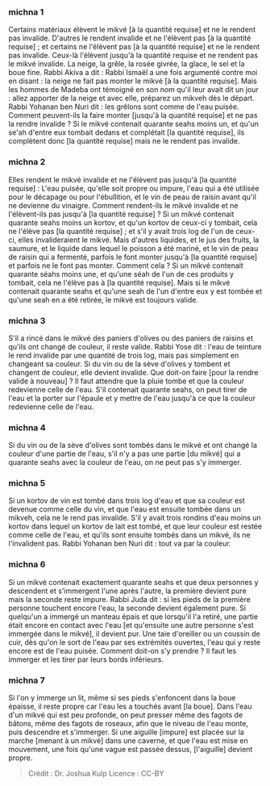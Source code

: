 
### michna 1
Certains matériaux élèvent le mikvé [à la quantité requise] et ne le rendent pas invalide. D'autres le rendent invalide et ne l'élèvent pas [à la quantité requise] ; et certains ne l'élèvent pas [à la quantité requise] et ne le rendent pas invalide. Ceux-là l'élèvent jusqu'à la quantité requise et ne rendent pas le mikvé invalide. La neige, la grêle, la rosée givrée, la glace, le sel et la boue fine. Rabbi Akiva a dit : Rabbi Ismaël a une fois argumenté contre moi en disant : la neige ne fait pas monter le mikvé [à la quantité requise]. Mais les hommes de Madeba ont témoigné en son nom qu'il leur avait dit un jour : allez apporter de la neige et avec elle, préparez un mikveh dès le départ. Rabbi Yohanan ben Nuri dit : les grêlons sont comme de l'eau puisée. Comment peuvent-ils la faire monter [jusqu'à la quantité requise] et ne pas la rendre invalide ? Si le mikvé contenait quarante seahs moins un, et qu'un se'ah d'entre eux tombait dedans et complétait [la quantité requise], ils complètent donc [la quantité requise] mais ne le rendent pas invalide.

### michna 2
Elles rendent le mikvé invalide et ne l'élèvent pas jusqu'à [la quantité requise] : L'eau puisée, qu'elle soit propre ou impure, l'eau qui a été utilisée pour le décapage ou pour l'ébullition, et le vin de peau de raisin avant qu'il ne devienne du vinaigre. Comment rendent-ils le mikvé invalide et ne l'élèvent-ils pas jusqu'à [la quantité requise] ? Si un mikvé contenait quarante seahs moins un kortov, et qu'un kortov de ceux-ci y tombait, cela ne l'élève pas [la quantité requise] ; et s'il y avait trois log de l'un de ceux-ci, elles invalideraient le mikvé. Mais d'autres liquides, et le jus des fruits, la saumure, et le liquide dans lequel le poisson a été mariné, et le vin de peau de raisin qui a fermenté, parfois le font monter jusqu'à [la quantité requise] et parfois ne le font pas monter. Comment cela ? Si un mikvé contenait quarante séahs moins une, et qu'une séah de l'un de ces produits y tombait, cela ne l'élève pas à [la quantité requise]. Mais si le mikvé contenait quarante seahs et qu'une seah de l'un d'entre eux y est tombée et qu'une seah en a été retirée, le mikvé est toujours valide.

### michna 3
S'il a rincé dans le mikvé des paniers d'olives ou des paniers de raisins et qu'ils ont changé de couleur, il reste valide. Rabbi Yose dit : l'eau de teinture le rend invalide par une quantité de trois log, mais pas simplement en changeant sa couleur. Si du vin ou de la sève d'olives y tombent et changent de couleur, elle devient invalide. Que doit-on faire [pour la rendre valide à nouveau] ?   Il faut attendre que la pluie tombe et que la couleur redevienne celle de l'eau. S'il contenait quarante seahs, on peut tirer de l'eau et la porter sur l'épaule et y mettre de l'eau jusqu'à ce que la couleur redevienne celle de l'eau.

### michna 4
Si du vin ou de la sève d'olives sont tombés dans le mikvé et ont changé la couleur d'une partie de l'eau, s'il n'y a pas une partie [du mikvé] qui a quarante seahs avec la couleur de l'eau, on ne peut pas s'y immerger.

### michna 5
Si un kortov de vin est tombé dans trois log d'eau et que sa couleur est devenue comme celle du vin, et que l'eau est ensuite tombée dans un mikveh, cela ne le rend pas invalide. S'il y avait trois rondins d'eau moins un kortov dans lequel un kortov de lait est tombé, et que leur couleur est restée comme celle de l'eau, et qu'ils sont ensuite tombés dans un mikvé, ils ne l'invalident pas. Rabbi Yohanan ben Nuri dit : tout va par la couleur.

### michna 6
Si un mikvé contenait exactement quarante seahs et que deux personnes y descendent et s'immergent l'une après l'autre, la première devient pure mais la seconde reste impure. Rabbi Juda dit : si les pieds de la première personne touchent encore l'eau, la seconde devient également pure. Si quelqu'un a immergé un manteau épais et que lorsqu'il l'a retiré, une partie était encore en contact avec l'eau [et qu'ensuite une autre personne s'est immergée dans le mikvé], il devient pur. Une taie d'oreiller ou un coussin de cuir, dès qu'on le sort de l'eau par ses extrémités ouvertes, l'eau qui y reste encore est de l'eau puisée. Comment doit-on s'y prendre ? Il faut les immerger et les tirer par leurs bords inférieurs.

### michna 7
Si l'on y immerge un lit, même si ses pieds s'enfoncent dans la boue épaisse, il reste propre car l'eau les a touchés avant [la boue]. Dans l'eau d'un mikvé qui est peu profonde, on peut presser même des fagots de bâtons, même des fagots de roseaux, afin que le niveau de l'eau monte, puis descendre et s'immerger. Si une aiguille [impure] est placée sur la marche [menant à un mikvé] dans une caverne, et que l'eau est mise en mouvement, une fois qu'une vague est passée dessus, [l'aiguille] devient propre.

>Crédit : Dr. Joshua Kulp
>Licence : CC-BY